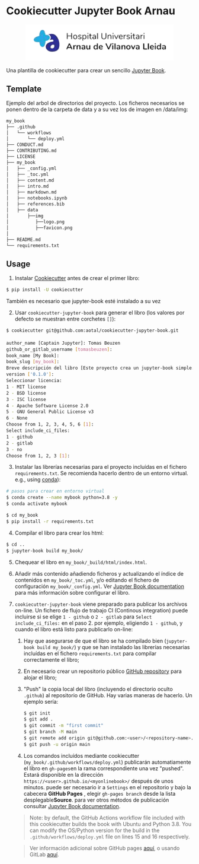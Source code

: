 # Cookiecutter Jupyter Book Arnau


<p align="center">
  <img src="{{cookiecutter.book_slug}}/{{cookiecutter.book_slug}}/data/img/logo.png" width="400">
</p>

Una plantilla de cookiecutter para crear un sencillo [Jupyter Book](https://jupyterbook.org/intro.html).

## Template

Ejemplo del arbol de directorios del proyecto. Los ficheros necesarios se ponen dentro de la carpeta de data y a su vez los de imagen en /data/img:

```
my_book
├── .github
│   └── workflows
│       └── deploy.yml
├── CONDUCT.md
├── CONTRIBUTING.md
├── LICENSE
├── my_book
│   ├── _config.yml
│   ├── _toc.yml
│   ├── content.md
│   ├── intro.md
│   ├── markdown.md
│   ├── notebooks.ipynb
│   ├── references.bib
│   ├── data
│       ├──img
│          ├──logo.png
│          ├──favicon.png
│   
├── README.md
└── requirements.txt
```

## Usage

1. Instalar [Cookiecutter](https://github.com/cookiecutter/cookiecutter/tree/1.7.2) antes de crear el primer libro:

```bash
$ pip install -U cookiecutter
```
También es necesario que jupyter-book esté instalado a su vez

2. Usar `cookiecutter-jupyter-book` para generar el libro (los valores por defecto se muestran entre corchetes `[]`):

```bash
$ cookiecutter git@github.com:aotal/cookiecutter-jupyter-book.git

author_name [Captain Jupyter]: Tomas Beuzen
github_or_gitlab_username [tomasbeuzen]:
book_name [My Book]:
book_slug [my_book]:
Breve descripción del libro [Este proyecto crea un jupyter-book simple.]: My first Jupyter Book!
version ['0.1.0']:
Seleccionar licencia:
1 - MIT license
2 - BSD license
3 - ISC license
4 - Apache Software License 2.0
5 - GNU General Public License v3
6 - None
Choose from 1, 2, 3, 4, 5, 6 [1]:
Select include_ci_files:
1 - github
2 - gitlab
3 - no
Choose from 1, 2, 3 [1]:
```

3. Instalar las librerías necesarias para el proyecto incluídas en el fichero `requirements.txt`. Se recomienda hacerlo dentro de un entorno virtual. e.g., using [conda](https://docs.conda.io/en/latest/)):

```bash
# pasos para crear en entorno virtual
$ conda create --name mybook python=3.8 -y
$ conda activate mybook
```

```bash
$ cd my_book
$ pip install -r requirements.txt
```

4. Compilar el libro para crear los html:

```bash
$ cd ..
$ jupyter-book build my_book/
```

5. Chequear el libro en `my_book/_build/html/index.html`.

6. Añadir más contenido añadiendo ficheros y actualizando el índice de contenidos en  `my_book/_toc.yml`, y/o editando el fichero de configuración `my_book/_config.yml`. Ver [Jupyter Book documentation](https://jupyterbook.org/intro.html) para más información sobre configurar el libro.

7. `cookiecutter-jupyter-book` viene preparado para publicar los archivos on-line. Un fichero de  flujo de trabajo CI (Continous integration) puede incluirse si se elige `1 - github` o `2 - gitlab` para `Select include_ci_files:` en el paso 2. por ejemplo, eligiendo `1 - github`, y cuando el libro está listo para publicarlo on-line:
   1. Hay que asegurarse de que el libro se ha compilado bien (`jupyter-book build my_book/`) y que se han instalado las librerías necesarias incluídas en el fichero `requirements.txt` para compilar correctamente el libro;
   2.  En necesario crear un repositorio público [GitHub repository](https://github.com/new) para alojar el libro;
   3. "Push" la copia local del libro (incluyendo el directorio oculto `.github`) al repositorio de GitHub. Hay varias maneras de hacerlo. Un ejemplo sería:

      ```bash
      $ git init
      $ git add .
      $ git commit -m "first commit"
      $ git branch -M main
      $ git remote add origin git@github.com:<user>/<repository-name>.git
      $ git push -u origin main
      ```

   4. Los comandos incluídos mediante cookiecutter (`my_book/.github/workflows/deploy.yml`) publicarán automatiamente el libro en `gh-pages`en la rama correspondiente una vez "pushed". Estará disponible en la dirección `https://<user>.github.io/<myonlinebook>/` después de unos minutos. puede ser necesario ir a `Settings` en el repositorio y bajo la cabecera **GitHub Pages** , elegir `gh-pages branch` desde la lista desplegable**Source**. para ver otros métodos de publicación consultar [Jupyter Book documentation](https://jupyterbook.org/intro.html).

   > Note: by default, the GitHub Actions workflow file included with this cookiecutter builds the book with Ubuntu and Python 3.8. You can modify the OS/Python version for the build in the `.github/workflows/deploy.yml` file on lines 15 and 16 respectively.

   > Ver información adicional sobre GitHub pages [aquí](https://jupyterbook.org/publish/gh-pages.html#automatically-host-your-book-with-github-actions), o usando GitLab [aquí](https://docs.gitlab.com/ee/user/project/pages/getting_started/pages_from_scratch.html).